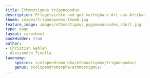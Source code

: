 ```yaml
---
title: Ethmostigmus trigonopodus
description: Pflegeleichte und gut verfügbare Art aus Afrika.
thumb: images/trigonopodus-thumb.jpg
feature_image: images/ethmostigmus_pygomenasoides_adult.jpg
type: page
layout: caresheet
bookHidden: true
author:
- Christian Gehlen
- Alessandro Tinella
taxonomy:
    species: scolopendromorpha/ethmostigmus/trigonopodus/
    genus: scolopendromorpha/ethmostigmus/
---
```

